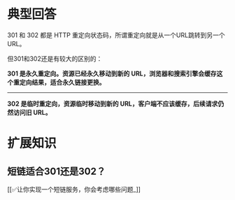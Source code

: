 # 典型回答


301 和 302 都是 HTTP 重定向状态码，所谓重定向就是从一个URL跳转到另一个URL。



但301和302还是有较大的区别的：



**301 是永久重定向。资源已经永久移动到新的 URL，浏览器和搜索引擎会缓存这个重定向结果，适合永久链接更换。**

****

**302 是临时重定向，资源临时移动到新的 URL，客户端不应该缓存，后续请求仍然访问旧 URL。**

# 扩展知识


## 短链适合301还是302？
[[✅让你实现一个短链服务，你会考虑哪些问题_]]

